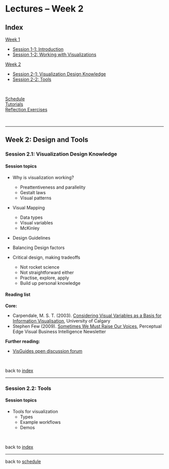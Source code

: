 # Lectures &ndash; Week 2


<a name = "index"></a>
## Index

[Week 1](lectures.md#week_1)  
   * [Session 1-1: Introduction](lectures.md#1-1)  
   * [Session 1-2: Working with Visualizations](lectures.md#1-2)

[Week 2](#week_2)  
   * [Session 2-1: Visualization Design Knowledge](#2-1) 
   * [Session 2-2: Tools](#2-2)
   
<!-- 
[Week 3](lectures_week_3.md#week_3)   
   * [Session 3-1: Techniques I](lectures_week_3.md#3-1) 
   * [Session 3-2: Techniques II](lectures_week_3.md#3-2)
   
[Week 4](lectures_week_4.md#week_4)   
   * [Session 4-1: Geographic Data](lectures_week_4.md#4-1) 
   * [Session 2-2: Other Applications](lectures_week_4.md#4-2)
   
[Week 5](lectures_week_5.md#week_5)  
   * [Session 5-1: Interaction](lectures_week_5.md#5-1) 
   * [Session 5-2: Evaluation](lectures_week_5.md#5-2)
-->

<p>&nbsp;</p>


[Schedule](index.md)  
[Tutorials](tutorials.md)  
[Reflection Exercises](assessment.md#reflection_exercises)

<p>&nbsp;</p>

***

<a name = "week_2"></a>
## Week 2: Design and Tools

<a name = "2-1"></a>
### Session 2.1: Visualization Design Knowledge
<!-- 
  [Lecture slides](files/1.1-introduction.pdf)  
  [Quiz](https://bit.ly/sfcdv_quiz_1-1) &ndash; (requires login to Learn) 
-->

<!--

#### Video lectures

* [Datavis-2.1-1 Outline (2:28)](https://drive.google.com/file/d/1vPVDgYXknLEFq5rI_Prlw8Emr1QJwqtz/view?usp=sharing)
* [Datavis-2.1-2 Visual Perception (8:24)](https://drive.google.com/file/d/1Whd0QFshIb_LcCJqjvxWLtVimLlBcl06/view?usp=sharing)    * [Datavis-2.1-3 ()]() * [Datavis-2.1-4 Data Types (12:14) ](https://drive.google.com/file/d/1wzYroSHsSuA9DMjbuXUmOkHIHb_VFKoa/view?usp=sharing)
* [Datavis-2.1-5 Characteristics of Visual Variables I (1:29)](https://drive.google.com/file/d/1f8ISFeK8t2GdE5Fff3ZFIliapHt2MBIm/view?usp=sharing) -->

<!-- 
* [Datavis-2.1-6 Characteristics of Visual Variables (16:10)](https://drive.google.com/file/d/14txxIAj5dB35UZv9QkkPuylznPSMHCEf/view?usp=sharing)
* [Datavis-2.1-7 Visualization Guidelines (21:55)](https://drive.google.com/file/d/1f4XkslIx7WEkgIJ8JFkbADo2-C2rST6Q/view?usp=sharing)
* [Datavis-2.1-8 Wrap up (3:55)](https://drive.google.com/file/d/1qKISvd9O8qPDn7oZaAnPm-VJKYxoKIA6/view?usp=sharing)

##### Extra Detail &ndash; Color
* [Color for DataVis (15:51)](https://drive.google.com/file/d/1OJNjjLYsTCd9earLEzwjXYNr2miHwIVZ/view?usp=sharing)
* [Sequential Scales (11:31)](https://drive.google.com/file/d/1TOykUUalawuGTwF2cC1fcX6Eoo5LIErf/view?usp=sharing)
* [Diverging Scales (2:32)](https://drive.google.com/file/d/1p0CsQmmy8yRU1hlJf5kdEyiEq64urz9g/view?usp=sharing)
* [Categorical Scales (5:47)](https://drive.google.com/file/d/16bzJift_T4CTpppOLCIT-hIMlwpKqkEY/view?usp=sharing)
* [Rainbow Color Maps (11:51)](https://drive.google.com/file/d/1ptX7fk93_e72EfOR2SbMsbEa1gDizqCl/view?usp=sharing)
* [Color Blindness (6:27)](https://drive.google.com/file/d/1wr8oO-D4qdQ4YYALfWdW9ctOTOBLI5K7/view?usp=sharing)
* [Further Applications in DataVis (4:19)](https://drive.google.com/file/d/1EGYzRpaJZ9ZKlzIbYaR-t1pbFPkgnHTA/view?usp=sharing)
-->

#### Session topics

* Why is visualization working? 
    * Preattentiveness and parallelity
    * Gestalt laws
    * Visual patterns
* Visual Mapping
    * Data types
    * Visual variables
    * McKinley

* Design Guidelines 
* Balancing Design factors
* Critical design, making tradeoffs
    * Not rocket science
    * Not straightforward either
    * Practise, explore, apply
    * Build up personal knowledge


#### Reading list

**Core:**  
* Carpendale, M. S. T.  (2003). [Considering Visual Variables as a Basis for Information Visualisation](http://dx.doi.org/10.11575/PRISM/30495), University of Calgary
* Stephen Few (2009). [Sometimes We Must Raise Our Voices](http://www.perceptualedge.com/articles/visual_business_intelligence/sometimes_we_must_raise_our_voices.pdf), Perceptual Edge Visual Business Intelligence Newsletter


**Further reading:**  

* [VisGuides open discussion forum](https://visguides.org)


<p>&nbsp;</p>

back to [index](index)

***

<a name = "2-2"></a>
### Session 2.2: Tools

#### Session topics

* Tools for visualization
  * Types 
  * Example workflows
  * Demos

<!-- 
#### Reading list

**Core:**  
**Further reading:**  
-->
<p>&nbsp;</p>

back to [index](index)

***

back to [schedule](index.md)
